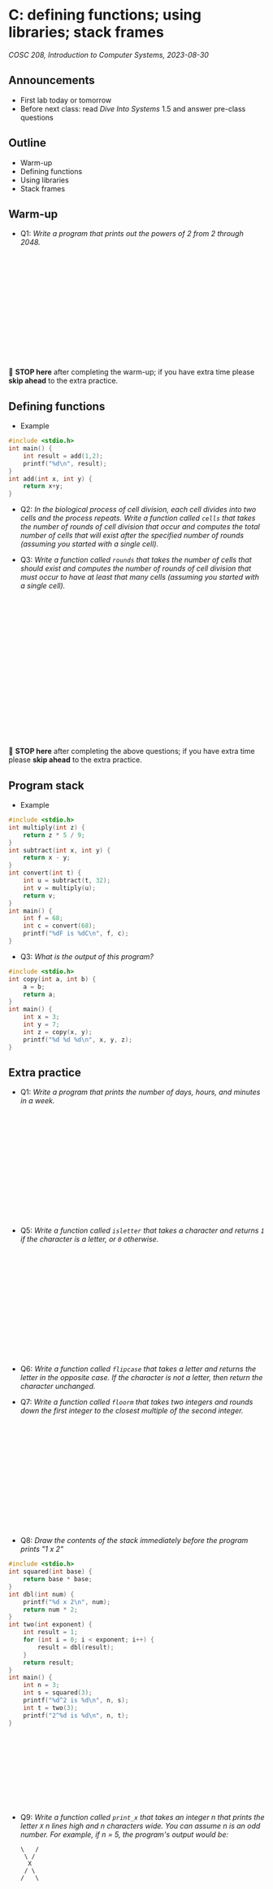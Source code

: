 # C: defining functions; using libraries; stack frames
_COSC 208, Introduction to Computer Systems, 2023-08-30_

## Announcements
* First lab today or tomorrow
* Before next class: read _Dive Into Systems_ 1.5 and answer pre-class questions

## Outline
* Warm-up
* Defining functions
* Using libraries
* Stack frames

## Warm-up

* Q1: _Write a program that prints out the powers of 2 from 2 through 2048._

<div style="height:15em;"></div>

🛑 **STOP here** after completing the warm-up; if you have extra time please **skip ahead** to the extra practice.

## Defining functions

* Example


```c
#include <stdio.h>
int main() {
    int result = add(1,2);
    printf("%d\n", result);
}
int add(int x, int y) {
    return x+y;
}
```

* Q2: _In the biological process of cell division, each cell divides into two cells and the process repeats. Write a function called `cells` that takes the number of rounds of cell division that occur and computes the total number of cells that will exist after the specified number of rounds (assuming you started with a single cell)._

<div style="page-break-after:always;"></div>

* Q3: _Write a function called `rounds` that takes the number of cells that should exist and computes the number of rounds of cell division that must occur to have at least that many cells (assuming you started with a single cell)._

<div style="height:20em;"></div>

🛑 **STOP here** after completing the above questions; if you have extra time please **skip ahead** to the extra practice.

## Program stack

* Example


```c
#include <stdio.h>
int multiply(int z) {
    return z * 5 / 9;
}
int subtract(int x, int y) {
    return x - y;
}
int convert(int t) {
    int u = subtract(t, 32);
    int v = multiply(u);
    return v;
}
int main() {
    int f = 68;
    int c = convert(68);
    printf("%dF is %dC\n", f, c); 
}
```

<div style="page-break-after:always;"></div>

* Q3: _What is the output of this program?_


```c
#include <stdio.h>
int copy(int a, int b) {
    a = b;
    return a;
}
int main() {
    int x = 3;
    int y = 7;
    int z = copy(x, y);
    printf("%d %d %d\n", x, y, z);
}
```

## Extra practice

* Q1: _Write a program that prints the number of days, hours, and minutes in a week._

<div style="height:15em;"></div>

* Q5: _Write a function called `isletter` that takes a character and returns `1` if the character is a letter, or `0` otherwise._

<div style="height:15em;"></div>

* Q6: _Write a function called `flipcase` that takes a letter and returns the letter in the opposite case. If the character is not a letter, then return the character unchanged._

<div style="page-break-after:always;"></div>

* Q7: _Write a function called `floorm` that takes two integers and rounds down the first integer to the closest multiple of the second integer._

<div style="height:15em;"></div>

* Q8: _Draw the contents of the stack immediately before the program prints "1 x 2"_


```c
#include <stdio.h>
int squared(int base) {
    return base * base;
}
int dbl(int num) {
    printf("%d x 2\n", num);
    return num * 2;   
}
int two(int exponent) {
    int result = 1;
    for (int i = 0; i < exponent; i++) {
        result = dbl(result);
    }
    return result;
}
int main() {
    int n = 3;
    int s = squared(3);
    printf("%d^2 is %d\n", n, s);
    int t = two(3);
    printf("2^%d is %d\n", n, t);
}
```

<div style="height:10em;"></div>

* Q9: _Write a function called `print_x` that takes an integer n that prints the letter `X` n lines high and n characters wide. You can assume n is an odd number. For example, if n = 5, the program's output would be:_
    ```
    \   /
     \ / 
      X  
     / \ 
    /   \
    ```
